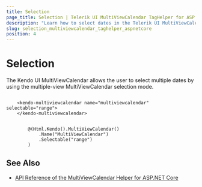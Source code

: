 ```yaml
---
title: Selection
page_title: Selection | Telerik UI MultiViewCalendar TagHelper for ASP.NET Core
description: "Learn how to select dates in the Telerik UI MultiViewCalendar TagHelper for ASP.NET Core."
slug: selection_multiviewcalendar_taghelper_aspnetcore
position: 4
---
```


# Selection

The Kendo UI MultiViewCalendar allows the user to select multiple dates by using the multiple-view MultiViewCalendar selection mode.

```tagHelper

    <kendo-multiviewcalendar name="multiviewcalendar" selectable="range">        
    </kendo-multiviewcalendar>

```
```Razor

        @(Html.Kendo().MultiViewCalendar()
            .Name("MultiViewCalendar")
            .Selectable("range")
        )
```

## See Also

* [API Reference of the MultiViewCalendar Helper for ASP.NET Core](/api/multiviewcalendar)
